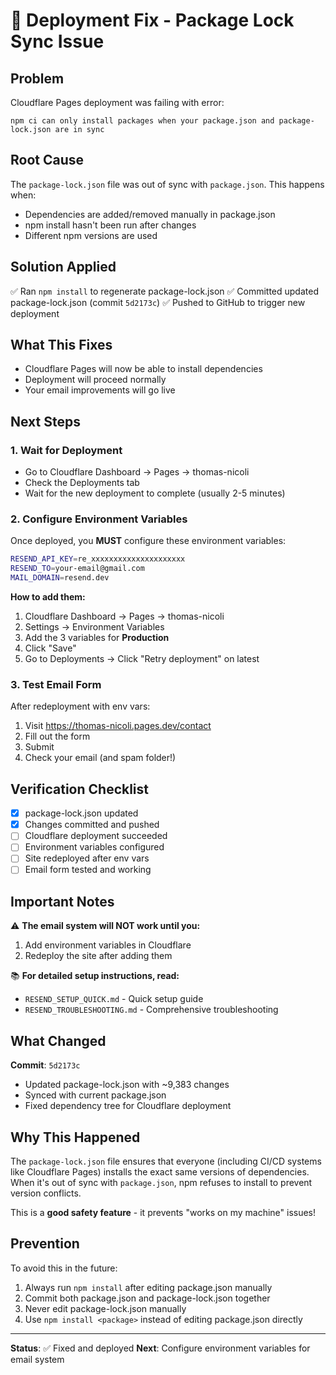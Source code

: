 # 🚨 Deployment Fix - Package Lock Sync Issue

## Problem
Cloudflare Pages deployment was failing with error:
```
npm ci can only install packages when your package.json and package-lock.json are in sync
```

## Root Cause
The `package-lock.json` file was out of sync with `package.json`. This happens when:
- Dependencies are added/removed manually in package.json
- npm install hasn't been run after changes
- Different npm versions are used

## Solution Applied
✅ Ran `npm install` to regenerate package-lock.json
✅ Committed updated package-lock.json (commit `5d2173c`)
✅ Pushed to GitHub to trigger new deployment

## What This Fixes
- Cloudflare Pages will now be able to install dependencies
- Deployment will proceed normally
- Your email improvements will go live

## Next Steps

### 1. Wait for Deployment
- Go to Cloudflare Dashboard → Pages → thomas-nicoli
- Check the Deployments tab
- Wait for the new deployment to complete (usually 2-5 minutes)

### 2. Configure Environment Variables
Once deployed, you **MUST** configure these environment variables:

```bash
RESEND_API_KEY=re_xxxxxxxxxxxxxxxxxxxxx
RESEND_TO=your-email@gmail.com
MAIL_DOMAIN=resend.dev
```

**How to add them:**
1. Cloudflare Dashboard → Pages → thomas-nicoli
2. Settings → Environment Variables
3. Add the 3 variables for **Production**
4. Click "Save"
5. Go to Deployments → Click "Retry deployment" on latest

### 3. Test Email Form
After redeployment with env vars:
1. Visit https://thomas-nicoli.pages.dev/contact
2. Fill out the form
3. Submit
4. Check your email (and spam folder!)

## Verification Checklist

- [x] package-lock.json updated
- [x] Changes committed and pushed
- [ ] Cloudflare deployment succeeded
- [ ] Environment variables configured
- [ ] Site redeployed after env vars
- [ ] Email form tested and working

## Important Notes

⚠️ **The email system will NOT work until you:**
1. Add environment variables in Cloudflare
2. Redeploy the site after adding them

📚 **For detailed setup instructions, read:**
- `RESEND_SETUP_QUICK.md` - Quick setup guide
- `RESEND_TROUBLESHOOTING.md` - Comprehensive troubleshooting

## What Changed

**Commit**: `5d2173c`
- Updated package-lock.json with ~9,383 changes
- Synced with current package.json
- Fixed dependency tree for Cloudflare deployment

## Why This Happened

The `package-lock.json` file ensures that everyone (including CI/CD systems like Cloudflare Pages) installs the exact same versions of dependencies. When it's out of sync with `package.json`, npm refuses to install to prevent version conflicts.

This is a **good safety feature** - it prevents "works on my machine" issues!

## Prevention

To avoid this in the future:
1. Always run `npm install` after editing package.json manually
2. Commit both package.json and package-lock.json together
3. Never edit package-lock.json manually
4. Use `npm install <package>` instead of editing package.json directly

---

**Status**: ✅ Fixed and deployed
**Next**: Configure environment variables for email system
